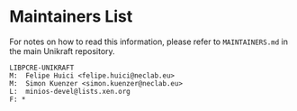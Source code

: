 Maintainers List
================

For notes on how to read this information, please refer to `MAINTAINERS.md` in
the main Unikraft repository.

	LIBPCRE-UNIKRAFT
	M:	Felipe Huici <felipe.huici@neclab.eu>
	M:	Simon Kuenzer <simon.kuenzer@neclab.eu>
	L:	minios-devel@lists.xen.org
	F: *
